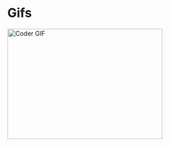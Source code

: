 # Gifs



<img alt="Coder GIF" height=250 width=350 src="https://cdn.dribbble.com/users/730703/screenshots/6581243/avento.gif" />





